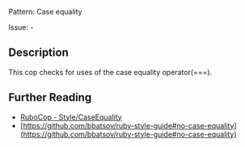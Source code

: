 Pattern: Case equality

Issue: -

## Description

This cop checks for uses of the case equality operator(===).

## Further Reading

* [RuboCop - Style/CaseEquality](https://rubocop.readthedocs.io/en/latest/cops_style/#stylecaseequality)
* [https://github.com/bbatsov/ruby-style-guide#no-case-equality](https://github.com/bbatsov/ruby-style-guide#no-case-equality)
